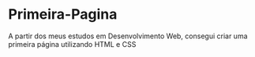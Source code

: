 # Primeira-Pagina
A partir dos meus estudos em Desenvolvimento Web, consegui criar uma primeira página utilizando HTML e CSS
